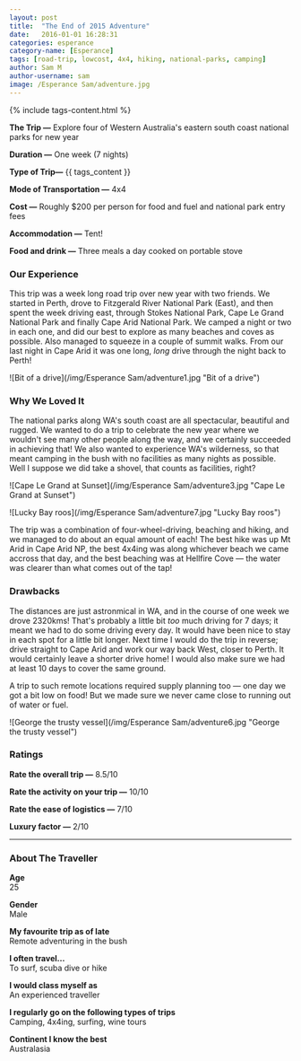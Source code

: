 ```yaml
---
layout: post
title:  "The End of 2015 Adventure"
date:   2016-01-01 16:28:31
categories: esperance
category-name: [Esperance]
tags: [road-trip, lowcost, 4x4, hiking, national-parks, camping]
author: Sam M
author-username: sam
image: /Esperance Sam/adventure.jpg
---
```


{% include tags-content.html %}

**The Trip &mdash;** Explore four of Western Australia's eastern south coast national parks for new year

**Duration &mdash;** One week (7 nights)

**Type of Trip&mdash;** {{ tags_content }}

**Mode of Transportation &mdash;** 4x4

**Cost &mdash;** Roughly $200 per person for food and fuel and national park entry fees

**Accommodation &mdash;** Tent!

**Food and drink &mdash;** Three meals a day cooked on portable stove

### Our Experience

This trip was a week long road trip over new year with two friends. We started in Perth, drove to Fitzgerald River National Park (East), and then spent the week driving east, through Stokes National Park, Cape Le Grand National Park and finally Cape Arid National Park. We camped a night or two in each one, and did our best to explore as many beaches and coves as possible. Also managed to squeeze in a couple of summit walks. From our last night in Cape Arid it was one long, _long_ drive through the night back to Perth!

![Bit of a drive](/img/Esperance Sam/adventure1.jpg "Bit of a drive")

### Why We Loved It

The national parks along WA's south coast are all spectacular, beautiful and rugged. We wanted to do a trip to celebrate the new year where we wouldn't see many other people along the way, and we certainly succeeded in achieving that! We also wanted to experience WA's wilderness, so that meant camping in the bush with no facilities as many nights as possible. Well I suppose we did take a shovel, that counts as facilities, right?

![Cape Le Grand at Sunset](/img/Esperance Sam/adventure3.jpg "Cape Le Grand at Sunset")

![Lucky Bay roos](/img/Esperance Sam/adventure7.jpg "Lucky Bay roos")

The trip was a combination of four-wheel-driving, beaching and hiking, and we managed to do about an equal amount of each! The best hike was up Mt Arid in Cape Arid NP, the best 4x4ing was along whichever beach we came accross that day, and the best beaching was at Hellfire Cove &mdash; the water was clearer than what comes out of the tap!

### Drawbacks

The distances are just astronmical in WA, and in the course of one week we drove 2320kms! That's probably a little bit _too_ much driving for 7 days; it meant we had to do some driving every day. It would have been nice to stay in each spot for a little bit longer. Next time I would do the trip in reverse; drive straight to Cape Arid and work our way back West, closer to Perth. It would certainly leave a shorter drive home! I would also make sure we had at least 10 days to cover the same ground.

A trip to such remote locations required supply planning too &mdash; one day we got a bit low on food! But we made sure we never came close to running out of water or fuel.

![George the trusty vessel](/img/Esperance Sam/adventure6.jpg "George the trusty vessel")

### Ratings

**Rate the overall trip &mdash;** 8.5/10

**Rate the activity on your trip &mdash;** 10/10

**Rate the ease of logistics &mdash;** 7/10

**Luxury factor &mdash;** 2/10

<hr />

### About The Traveller

**Age <br />** 25

**Gender <br />** Male

**My favourite trip as of late <br />** Remote adventuring in the bush

**I often travel… <br />** To surf, scuba dive or hike

**I would class myself as <br />** An experienced traveller

**I regularly go on the following types of trips <br />** Camping, 4x4ing, surfing, wine tours

**Continent I know the best <br />** Australasia
